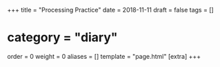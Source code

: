 +++
title = "Processing Practice"
date = 2018-11-11
draft = false
tags = []
# category = "diary"
order = 0
weight = 0
aliases = []
template = "page.html"
[extra]
+++

<script src = "https://cdnjs.cloudflare.com/ajax/libs/p5.js/0.7.2/p5.js"></script>
<div id = "canvas"></div>
<script src = "./processing.js"></script>

